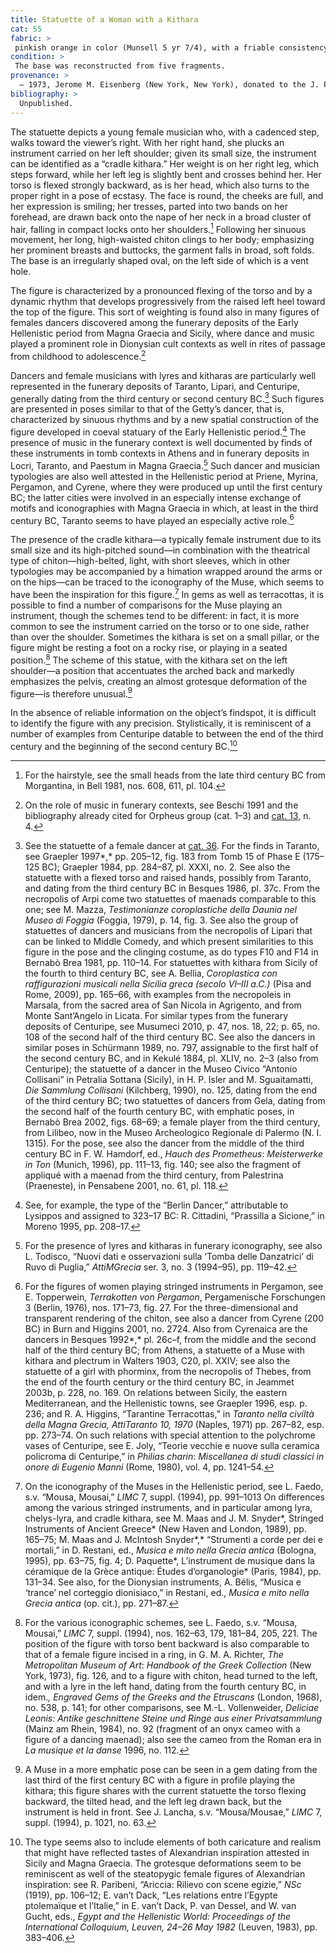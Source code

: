 ```yaml
---
title: Statuette of a Woman with a Kithara
cat: 55
fabric: >
 pinkish orange in color (Munsell 5 yr 7/4), with a friable consistency and numerous micaceous inclusions; polychromy over a white slip: pink (base and clothing), purple (hair, kithara); red (chiton and feet). The statuette (head and body) was made from single mold.
condition: >
 The base was reconstructed from five fragments.
provenance: >
  – 1973, Jerome M. Eisenberg (New York, New York), donated to the J. Paul Getty Museum, 1973.
bibliography: >
  Unpublished.
---
```

The statuette depicts a young female musician who, with a cadenced step,
walks toward the viewer’s right. With her right hand, she plucks an
instrument carried on her left shoulder; given its small size, the
instrument can be identified as a “cradle kithara.” Her weight is on her
right leg, which steps forward, while her left leg is slightly bent and
crosses behind her. Her torso is flexed strongly backward, as is her
head, which also turns to the proper right in a pose of ecstasy. The
face is round, the cheeks are full, and her expression is smiling; her
tresses, parted into two bands on her forehead, are drawn back onto the
nape of her neck in a broad cluster of hair, falling in compact locks
onto her shoulders.[^1] Following her sinuous movement, her long,
high-waisted chiton clings to her body; emphasizing her prominent
breasts and buttocks, the garment falls in broad, soft folds. The base
is an irregularly shaped oval, on the left side of which is a vent hole.

The figure is characterized by a pronounced flexing of the torso and by
a dynamic rhythm that develops progressively from the raised left heel
toward the top of the figure. This sort of weighting is found also in
many figures of females dancers discovered among the funerary deposits
of the Early Hellenistic period from Magna Graecia and Sicily, where
dance and music played a prominent role in Dionysian cult contexts as
well in rites of passage from childhood to adolescence.[^2]

Dancers and female musicians with lyres and kitharas are particularly
well represented in the funerary deposits of Taranto, Lipari, and
Centuripe, generally dating from the third century or second century
<span class="smcaps">BC.</span>[^3] Such figures are
presented in poses similar to that of the Getty’s dancer, that is,
characterized by sinuous rhythms and by a new spatial construction of
the figure developed in coeval statuary of the Early Hellenistic
period.[^4] The presence of music in the funerary context is well
documented by finds of these instruments in tomb contexts in Athens and
in funerary deposits in Locri, Taranto, and Paestum in Magna
Graecia.[^5] Such dancer and musician typologies are also well attested
in the Hellenistic period at Priene, Myrina, Pergamon, and Cyrene, where
they were produced up until the first century <span
class="smcaps">BC</span>; the latter cities were
involved in an especially intense exchange of motifs and iconographies
with Magna Graecia in which, at least in the third century <span
class="smcaps">BC</span>, Taranto seems to have played
an especially active role.[^6]

The presence of the cradle kithara—a typically female instrument due to
its small size and its high-pitched sound—in combination with the
theatrical type of chiton—high-belted, light, with short sleeves, which
in other typologies may be accompanied by a himation wrapped around the
arms or on the hips—can be traced to the iconography of the Muse, which
seems to have been the inspiration for this figure.[^7] In gems as well
as terracottas, it is possible to find a number of comparisons for the
Muse playing an instrument, though the schemes tend to be different: in
fact, it is more common to see the instrument carried on the torso or to
one side, rather than over the shoulder. Sometimes the kithara is set on
a small pillar, or the figure might be resting a foot on a rocky rise,
or playing in a seated position.[^8] The scheme of this statue, with the
kithara set on the left shoulder—a position that accentuates the arched
back and markedly emphasizes the pelvis, creating an almost grotesque
deformation of the figure—is therefore unusual.[^9]

In the absence of reliable information on the object’s findspot, it is
difficult to identify the figure with any precision. Stylistically, it
is reminiscent of a number of examples from Centuripe datable to between
the end of the third century and the beginning of the second century
<span class="smcaps">BC.</span>[^10]

[^1]: For the hairstyle, see the small heads from the late third century
    <span class="smcaps">BC</span> from Morgantina, in
    <span class="smcaps">Bell</span> 1981, nos. 608,
    611, pl. 104.

[^2]: On the role of music in funerary contexts, see <span
    class="smcaps">Beschi</span> 1991 and the
    bibliography already cited for Orpheus group (cat. 1–3) and [cat. 13](13),
    n. 4.

[^3]: See the statuette of a female dancer at [cat. 36](36). For the finds in
    Taranto, see <span class="smcaps">Graepler</span>
    1997*,* pp. 205–12, fig. 183 from Tomb 15 of Phase E (175–125 <span
    class="smcaps">BC</span>); <span
    class="smcaps">Graepler</span> 1984, pp. 284–87,
    pl. XXXI, no. 2. See also the statuette with a flexed torso and
    raised hands, possibly from Taranto, and dating from the third
    century <span class="smcaps">BC</span> in <span
    class="smcaps">Besques</span> 1986, pl. 37c. From
    the necropolis of Arpi come two statuettes of maenads comparable to
    this one; see M. Mazza, *Testimonianze coroplastiche della Daunia
    nel Museo di Foggia* (Foggia, 1979), p. 14, fig. 3. See also the
    group of statuettes of dancers and musicians from the necropolis of
    Lipari that can be linked to Middle Comedy, and which present
    similarities to this figure in the pose and the clinging costume, as
    do types F10 and F14 in <span
    class="smcaps">Bernabò Brea</span> 1981, pp.
    110–14. For statuettes with kithara from Sicily of the fourth to
    third century BC, see A. Bellia, *Coroplastica con raffigurazioni
    musicali nella Sicilia greca (secolo VI–III a.C.)* (Pisa and Rome,
    2009), pp. 165–66, with examples from the necropoleis in Marsala,
    from the sacred area of San Nicola in Agrigento, and from Monte
    Sant’Angelo in Licata. For similar types from the funerary deposits
    of Centuripe, see <span
    class="smcaps">Musumeci</span> 2010, p. 47, nos.
    18, 22; p. 65, no. 108 of the second half of the third century <span
    class="smcaps">BC</span>. See also the dancers in
    similar poses in <span
    class="smcaps">Schürmann</span> 1989, no. 797,
    assignable to the first half of the second century <span
    class="smcaps">BC,</span> and in <span
    class="smcaps">Kekulé</span> 1884, pl. XLIV, no.
    2–3 (also from Centuripe); the statuette of a dancer in the Museo
    Civico “Antonio Collisani” in Petralia Sottana (Sicily), in H. P.
    Isler and M. Sguaitamatti, *Die Sammlung Collisani* (Kilchberg,
    1990), no. 125, dating from the end of the third century <span
    class="smcaps">BC</span>; two statuettes of
    dancers from Gela, dating from the second half of the fourth century
    <span class="smcaps">BC</span>, with emphatic
    poses, in <span class="smcaps">Bernabò Brea</span>
    2002, figs. 68–69; a female player from the third century, from
    Lilibeo, now in the Museo Archeologico Regionale di Palermo (N. I.
    1315). For the pose, see also the dancer from the middle of the
    third century <span class="smcaps">BC</span> in F.
    W. Hamdorf, ed., *Hauch des Prometheus*: *Meisterwerke in Ton*
    (Munich, 1996), pp. 111–13, fig. 140; see also the fragment of
    appliqué with a maenad from the third century, from Palestrina
    (Praeneste), in <span
    class="smcaps">Pensabene</span> 2001, no. 61, pl.
    118.

[^4]: See, for example, the type of the “Berlin Dancer,” attributable to
    Lysippos and assigned to 323–17 <span
    class="smcaps">BC</span>: R. Cittadini, “Prassilla
    a Sicione,” in <span class="smcaps">Moreno</span>
    1995, pp. 208–17.

[^5]: For the presence of lyres and kitharas in funerary iconography,
    see also L. Todisco, “Nuovi dati e osservazioni sulla ‘Tomba delle
    Danzatrici’ di Ruvo di Puglia,” *AttiMGrecia* ser. 3, no. 3
    (1994–95), pp. 119–42.

[^6]: For the figures of women playing stringed instruments in Pergamon,
    see E. Topperwein, *Terrakotten von Pergamon*, Pergamenische
    Forschungen 3 (Berlin, 1976), nos. 171–73, fig. 27. For the
    three-dimensional and transparent rendering of the chiton, see also
    a dancer from Cyrene (200 <span
    class="smcaps">BC</span>) in <span
    class="smcaps">Burn and Higgins</span> 2001, no.
    2724. Also from Cyrenaica are the dancers in <span
    class="smcaps">Besques</span> 1992*,* pl. 26c–f,
    from the middle and the second half of the third century <span
    class="smcaps">BC</span>; from Athens, a statuette
    of a Muse with kithara and plectrum in <span
    class="smcaps">Walters 1903,</span> C20, pl. XXIV;
    see also the statuette of a girl with phorminx, from the necropolis
    of Thebes, from the end of the fourth century or the third century
    <span class="smcaps">BC</span>, in <span
    class="smcaps">Jeammet 2003</span>b, p. 228, no.
    169. On relations between Sicily, the eastern Mediterranean, and the
    Hellenistic towns, see <span
    class="smcaps">Graepler</span> <span
    class="smcaps">1996</span>, esp. p. 236; and R. A.
    Higgins, “Tarantine Terracottas,” in *Taranto nella civiltà della
    Magna Grecia, AttiTaranto* *10, 1970* (Naples, 1971) pp. 267–82,
    esp. pp. 273–74. On such relations with special attention to the
    polychrome vases of Centuripe, see E. Joly, “Teorie vecchie e nuove
    sulla ceramica policroma di Centuripe,” in *Philias charin*:
    *Miscellanea di studi classici in onore di Eugenio Manni* (Rome,
    1980), vol. 4, pp. 1241–54.

[^7]: On the iconography of the Muses in the Hellenistic period, see L.
    Faedo, s.v. “Mousa, Mousai,” *LIMC* 7, suppl. (1994), pp. 991–1013
    On differences among the various stringed instruments, and in
    particular among lyra, chelys-lyra, and cradle kithara, see M. Maas
    and J. M. Snyder*, Stringed Instruments of Ancient Greece* (New
    Haven and London, 1989), pp. 165–75; M. Maas and J. McIntosh
    Snyder*,* “Strumenti a corde per dei e mortali,” in D. Restani, ed.,
    *Musica e mito nella Grecia antica* (Bologna, 1995), pp. 63–75, fig.
    4; D. Paquette*, L’instrument de musique dans la céramique de la
    Grèce antique: Études d’organologie* (Paris, 1984), pp. 131–34. See
    also, for the Dionysian instruments, A. Bélis, “Musica e ‘trance’
    nel corteggio dionisiaco,” in Restani, ed., *Musica e mito nella
    Grecia antica* (op. cit.), pp. 271–87.

[^8]: For the various iconographic schemes, see L. Faedo, s.v. “Mousa,
    Mousai,” *LIMC* 7, suppl. (1994), nos. 162–63, 179, 181–84, 205,
    221. The position of the figure with torso bent backward is also
    comparable to that of a female figure incised in a ring, in G. M. A.
    Richter, *The Metropolitan Museum of Art*: *Handbook of the Greek
    Collection* (New York, 1973), fig. 126, and to a figure with chiton,
    head turned to the left, and with a lyre in the left hand, dating
    from the fourth century <span
    class="smcaps">BC</span>, in idem.*, Engraved Gems
    of the Greeks and the Etruscans* (London, 1968), no. 538, p. 141;
    for other comparisons, see M.-L. Vollenweider, *Deliciae Leonis:
    Antike geschnittene Steine und Ringe aus einer Privatsammlung*
    (Mainz am Rhein, 1984), no. 92 (fragment of an onyx cameo with a
    figure of a dancing maenad); also see the cameo from the Roman era
    in *<span class="smcaps">La musique et la
    danse</span>* 1996, no. 112.

[^9]: A Muse in a more emphatic pose can be seen in a gem dating from
    the last third of the first century <span
    class="smcaps">BC</span> with a figure in profile
    playing the kithara; this figure shares with the current statuette
    the torso flexing backward, the tilted head, and the left leg drawn
    back, but the instrument is held in front. See J. Lancha, s.v.
    “Mousa/Mousae,” *LIMC* 7, suppl. (1994), p. 1021, no. 63.

[^10]: The type seems also to include elements of both caricature and
    realism that might have reflected tastes of Alexandrian inspiration
    attested in Sicily and Magna Graecia. The grotesque deformations
    seem to be reminiscent as well of the steatopygic female figures of
    Alexandrian inspiration: see R. Paribeni, “Ariccia: Rilievo con
    scene egizie,” *NSc* (1919), pp. 106–12; E. van’t Dack, “Les
    relations entre l’Egypte ptolemaïque et l’Italie,” in E. van’t Dack,
    P. van Dessel, and W. van Gucht, eds., *Egypt and the Hellenistic
    World: Proceedings of the International Colloquium, Leuven, 24–26
    May 1982* (Leuven, 1983), pp. 383–406.
